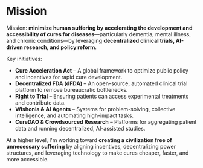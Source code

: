 # Mission

Mission: **minimize human suffering by accelerating the development and accessibility of cures for diseases**—particularly dementia, mental illness, and chronic conditions—by leveraging **decentralized clinical trials, AI-driven research, and policy reform**.  

Key initiatives:  
- **Cure Acceleration Act** – A global framework to optimize public policy and incentives for rapid cure development.  
- **Decentralized FDA (dFDA)** – An open-source, automated clinical trial platform to remove bureaucratic bottlenecks.  
- **Right to Trial** – Ensuring patients can access experimental treatments and contribute data.  
- **Wishonia & AI Agents** – Systems for problem-solving, collective intelligence, and automating high-impact tasks.  
- **CureDAO & Crowdsourced Research** – Platforms for aggregating patient data and running decentralized, AI-assisted studies.  

At a higher level, I'm working toward **creating a civilization free of unnecessary suffering** by aligning incentives, decentralizing power structures, and leveraging technology to make cures cheaper, faster, and more accessible.